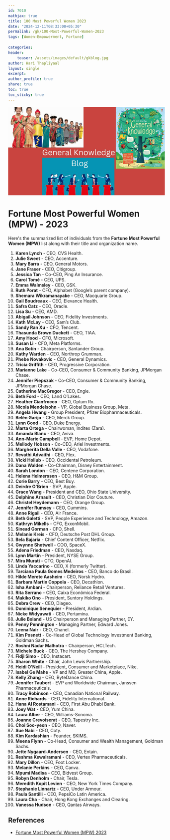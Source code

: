 ```yaml
---        
id: 7010    
mathjax: true        
title: 100 Most Powerful Women 2023
date: "2024-12-11T08:33:00+05:30"        
permalink: /gk/100-Most-Powerful-Women-2023        
tags: [Women-Empowerment, Fortune]        

categories:        
header:        
    teaser: /assets/images/default/gkblog.jpg        
author: Hari Thapliyaal        
layout: single        
excerpt:        
author_profile: true        
share: true        
toc: true  
toc_sticky: true    
---  
```


![Fortune Most Powerful Women (MPW)](/assets/images/default/gkblog.jpg) 
   
# **Fortune Most Powerful Women (MPW) - 2023** 

Here's the summarized list of individuals from the **Fortune Most Powerful Women (MPW)** list along with their title and organization name.

1. **Karen Lynch** - CEO, CVS Health.
2. **Julie Sweet** - CEO, Accenture.
3. **Mary Barra** - CEO, General Motors.
4. **Jane Fraser** - CEO, Citigroup.
5. **Jessica Tan** - Co-CEO, Ping An Insurance.
6. **Carol Tomé** - CEO, UPS.
7. **Emma Walmsley** - CEO, GSK.
8. **Ruth Porat** - CFO, Alphabet (Google’s parent company).
9. **Shemara Wikramanayake** - CEO, Macquarie Group.
10. **Gail Boudreaux** - CEO, Elevance Health.
11. **Safra Catz** - CEO, Oracle.
12. **Lisa Su** - CEO, AMD.
13. **Abigail Johnson** - CEO, Fidelity Investments.
14. **Kath McLay** - CEO, Sam’s Club.
15. **Sandy Ran Xu** - CFO, Tencent.
16. **Thasunda Brown Duckett** - CEO, TIAA.
17. **Amy Hood** - CFO, Microsoft.
18. **Susan Li** - CFO, Meta Platforms.
19. **Ana Botín** - Chairperson, Santander Group.
20. **Kathy Warden** - CEO, Northrop Grumman.
21. **Phebe Novakovic** - CEO, General Dynamics.
22. **Tricia Griffith** - CEO, Progressive Corporation.
23. **Marianne Lake** - Co-CEO, Consumer & Community Banking, JPMorgan Chase.
24. **Jennifer Piepszak** - Co-CEO, Consumer & Community Banking, JPMorgan Chase.
25. **Catherine MacGregor** - CEO, Engie.
26. **Beth Ford** - CEO, Land O’Lakes.
27. **Heather Cianfrocco** - CEO, Optum Rx.
28. **Nicola Mendelsohn** - VP, Global Business Group, Meta.
29. **Angela Hwang** - Group President, Pfizer Biopharmaceuticals.
30. **Belén Garijo** - CEO, Merck Group.
31. **Lynn Good** - CEO, Duke Energy.  
32. **Marta Ortega** - Chairwoman, Inditex (Zara).  
33. **Amanda Blanc** - CEO, Aviva.  
34. **Ann-Marie Campbell** - EVP, Home Depot.  
35. **Mellody Hobson** - Co-CEO, Ariel Investments.  
36. **Margherita Della Valle** - CEO, Vodafone.  
37. **Revathi Advaithi** - CEO, Flex.  
38. **Vicki Hollub** - CEO, Occidental Petroleum.  
39. **Dana Walden** - Co-Chairman, Disney Entertainment.  
40. **Sarah London** - CEO, Centene Corporation.  
41. **Helena Helmersson** - CEO, H&M Group.  
42. **Corie Barry** - CEO, Best Buy.  
43. **Deirdre O'Brien** - SVP, Apple.  
44. **Grace Wang** - President and CEO, Ohio State University.  
45. **Delphine Arnault** - CEO, Christian Dior Couture.  
46. **Christel Heydemann** - CEO, Orange Group.  
47. **Jennifer Rumsey** - CEO, Cummins.  
48. **Anne Rigail** - CEO, Air France.  
49. **Beth Galetti** - SVP, People Experience and Technology, Amazon.  
50. **Kathryn Mikells** - CFO, ExxonMobil.  
51. **Sinead Gorman** - CFO, Shell.  
52. **Melanie Kreis** - CFO, Deutsche Post DHL Group.  
53. **Bela Bajaria** - Chief Content Officer, Netflix.  
54. **Gwynne Shotwell** - COO, SpaceX.  
55. **Adena Friedman** - CEO, Nasdaq.  
56. **Lynn Martin** - President, NYSE Group.  
57. **Mira Murati** - CTO, OpenAI.  
58. **Linda Yaccarino** - CEO, X (formerly Twitter).  
59. **Tarciana Paula Gomes Medeiros** - CEO, Banco do Brasil.  
60. **Hilde Merete Aasheim** - CEO, Norsk Hydro.  
61. **Barbara Martin Coppola** - CEO, Decathlon.  
62. **Isha Ambani** - Chairperson, Reliance Retail Ventures.  
63. **Rita Serrano** - CEO, Caixa Econômica Federal.  
64. **Makiko Ono** - President, Suntory Holdings.  
65. **Debra Crew** - CEO, Diageo.  
66. **Dominique Senequier** - President, Ardian.  
67. **Nicke Widyawati** - CEO, Pertamina.  
68. **Julie Boland** - US Chairperson and Managing Partner, EY.  
69. **Penny Pennington** - Managing Partner, Edward Jones.  
70. **Leena Nair** - CEO, Chanel.  
71. **Kim Posnett** - Co-Head of Global Technology Investment Banking, Goldman Sachs.  
72. **Roshni Nadar Malhotra** - Chairperson, HCLTech.  
73. **Michele Buck** - CEO, The Hershey Company.  
74. **Fidji Simo** - CEO, Instacart.  
75. **Sharon White** - Chair, John Lewis Partnership.  
76. **Heidi O’Neill** - President, Consumer and Marketplace, Nike.  
77. **Isabel Ge Mahe** - VP and MD, Greater China, Apple.  
78. **Kelly Zhang** - CEO, ByteDance China.  
79. **Jennifer Taubert** - EVP and Worldwide Chairman, Janssen Pharmaceuticals.  
80. **Tracy Robinson** - CEO, Canadian National Railway.  
81. **Anne Richards** - CEO, Fidelity International.  
82. **Hana Al Rostamani** - CEO, First Abu Dhabi Bank.  
83. **Joey Wat** - CEO, Yum China.  
84. **Laura Alber** - CEO, Williams-Sonoma.  
85. **Joanne Crevoiserat** - CEO, Tapestry Inc.  
86. **Choi Soo-yeon** - CEO, Naver.  
87. **Sue Nabi** - CEO, Coty.  
88. **Kim Kardashian** - Founder, SKIMS.  
89. **Meena Flynn** - Co-Head, Consumer and Wealth Management, Goldman Sachs.  
90. **Jette Nygaard-Andersen** - CEO, Entain.  
91. **Reshma Kewalramani** - CEO, Vertex Pharmaceuticals.  
92. **Mary Dillon** - CEO, Foot Locker.  
93. **Melanie Perkins** - CEO, Canva.  
94. **Mpumi Madisa** - CEO, Bidvest Group.  
95. **Robyn Denholm** - Chair, Tesla.  
96. **Meredith Kopit Levien** - CEO, New York Times Company.  
97. **Stephanie Linnartz** - CEO, Under Armour.  
98. **Paula Santilli** - CEO, PepsiCo Latin America.  
99. **Laura Cha** - Chair, Hong Kong Exchanges and Clearing.  
100. **Vanessa Hudson** - CEO, Qantas Airways.

## References
- [Fortune Most Powerful Women (MPW) 2023](https://fortune.com/ranking/most-powerful-women/2023)   
